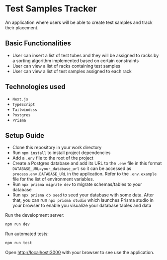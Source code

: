 # Test Samples Tracker

An application where users will be able to create test samples and track their placement.

## Basic Functionalities

- User can insert a list of test tubes and they will be assigned to racks by a sorting algorithm implemented based on certain constraints
- User can view a list of racks containing test samples
- User can view a list of test samples assigned to each rack

## Technologies used

- `Next.js`
- `TypeScript`
- `Tailwindcss`
- `Postgres`
- `Prisma`

## Setup Guide

- Clone this repository in your work directory
- Run `npm install` to install project dependencies
- Add a `.env` file to the root of the project
- Create a Postgres database and add its URL to the `.env` file in this format `DATABASE_URL=your_database_url` so it can be accessed as `process.env.DATABASE_URL` in the application. Refer to the `.env.example` file for the list of environment variables.
- Run `npx prisma migrate dev` to migrate schemas/tables to your database
- Run `npx prisma db seed` to seed your database with some data. After that, you can run `npx prisma studio` which launches Prisma studio in your browser to enable you visualize your database tables and data

Run the development server:

```bash
npm run dev
```

Run automated tests:

```bash
npm run test
```

Open [http://localhost:3000](http://localhost:3000) with your browser to see use the application.
